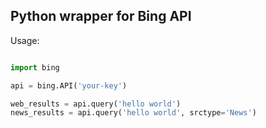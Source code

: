 Python wrapper for Bing API
----------------------------

Usage:

```python

import bing

api = bing.API('your-key')

web_results = api.query('hello world')
news_results = api.query('hello world', srctype='News')

```
